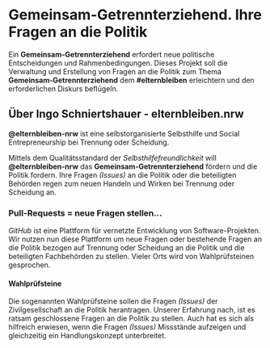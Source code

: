 # Gemeinsam-Getrennterziehend. Ihre Fragen an die Politik

Ein **Gemeinsam-Getrennterziehend** erfordert neue politische Entscheidungen und Rahmenbedingungen. 
Dieses Projekt soll die Verwaltung und Erstellung von Fragen an die Politik zum 
Thema **Gemeinsam-Getrennterziehend** dem **#elternbleiben** 
erleichtern und den erforderlichen Diskurs beflügeln.

## Über Ingo Schniertshauer - elternbleiben.nrw 
**@elternbleiben-nrw** ist eine selbstorganisierte Selbsthilfe und Social Entrepreneurship bei Trennung oder Scheidung. 

Mittels dem Qualitätsstandard der _Selbsthilfefreundlichkeit_ will **@elternbleiben-nrw** das 
**Gemeinsam-Getrennterziehend** fördern und die Politik fordern.
Ihre Fragen _(Issues)_ an die Politik oder die beteiligten Behörden regen zum neuen Handeln und Wirken bei Trennung oder Scheidung an.

### Pull-Requests = neue Fragen stellen... 
_GitHub_ ist eine Plattform für vernetzte Entwicklung von Software-Projekten. 
Wir nutzen nun diese Plattform um neue Fragen oder bestehende Fragen an die Politik bezogen auf Trennung oder Scheidung
an die Politik und die beteiligten Fachbehörden zu stellen. Vieler Orts wird von Wahlprüfsteinen gesprochen.

#### Wahlprüfsteine
Die sogenannten Wahlprüfsteine sollen die Fragen _(Issues)_ der Zivilgesellschaft an die Politik herantragen. 
Unserer Erfahrung nach, ist es ratsam geschlossene Fragen an die Politik zu stellen. Auch hat es sich als hilfreich erwiesen,
wenn die Fragen _(Issues)_ Missstände aufzeigen und gleichzeitig ein Handlungskonzept unterbreitet. 
